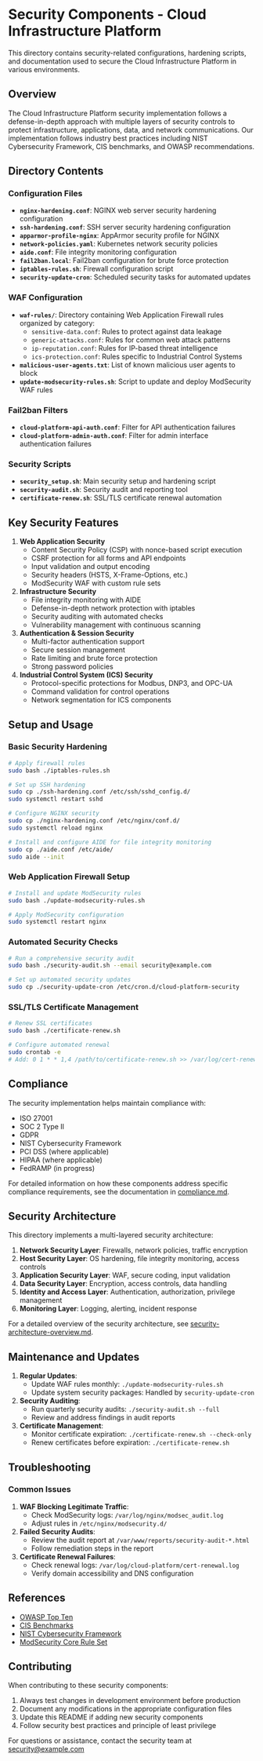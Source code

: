 # Security Components - Cloud Infrastructure Platform

This directory contains security-related configurations, hardening scripts, and documentation used to secure the Cloud Infrastructure Platform in various environments.

## Overview

The Cloud Infrastructure Platform security implementation follows a defense-in-depth approach with multiple layers of security controls to protect infrastructure, applications, data, and network communications. Our implementation follows industry best practices including NIST Cybersecurity Framework, CIS benchmarks, and OWASP recommendations.

## Directory Contents

### Configuration Files

- **`nginx-hardening.conf`**: NGINX web server security hardening configuration
- **`ssh-hardening.conf`**: SSH server security hardening configuration
- **`apparmor-profile-nginx`**: AppArmor security profile for NGINX
- **`network-policies.yaml`**: Kubernetes network security policies
- **`aide.conf`**: File integrity monitoring configuration
- **`fail2ban.local`**: Fail2ban configuration for brute force protection
- **`iptables-rules.sh`**: Firewall configuration script
- **`security-update-cron`**: Scheduled security tasks for automated updates

### WAF Configuration

- **`waf-rules/`**: Directory containing Web Application Firewall rules organized by category:
    - `sensitive-data.conf`: Rules to protect against data leakage
    - `generic-attacks.conf`: Rules for common web attack patterns
    - `ip-reputation.conf`: Rules for IP-based threat intelligence
    - `ics-protection.conf`: Rules specific to Industrial Control Systems
- **`malicious-user-agents.txt`**: List of known malicious user agents to block
- **`update-modsecurity-rules.sh`**: Script to update and deploy ModSecurity WAF rules

### Fail2ban Filters

- **`cloud-platform-api-auth.conf`**: Filter for API authentication failures
- **`cloud-platform-admin-auth.conf`**: Filter for admin interface authentication failures

### Security Scripts

- **`security_setup.sh`**: Main security setup and hardening script
- **`security-audit.sh`**: Security audit and reporting tool
- **`certificate-renew.sh`**: SSL/TLS certificate renewal automation

## Key Security Features

1. **Web Application Security**
    - Content Security Policy (CSP) with nonce-based script execution
    - CSRF protection for all forms and API endpoints
    - Input validation and output encoding
    - Security headers (HSTS, X-Frame-Options, etc.)
    - ModSecurity WAF with custom rule sets
2. **Infrastructure Security**
    - File integrity monitoring with AIDE
    - Defense-in-depth network protection with iptables
    - Security auditing with automated checks
    - Vulnerability management with continuous scanning
3. **Authentication & Session Security**
    - Multi-factor authentication support
    - Secure session management
    - Rate limiting and brute force protection
    - Strong password policies
4. **Industrial Control System (ICS) Security**
    - Protocol-specific protections for Modbus, DNP3, and OPC-UA
    - Command validation for control operations
    - Network segmentation for ICS components

## Setup and Usage

### Basic Security Hardening

```bash
# Apply firewall rules
sudo bash ./iptables-rules.sh

# Set up SSH hardening
sudo cp ./ssh-hardening.conf /etc/ssh/sshd_config.d/
sudo systemctl restart sshd

# Configure NGINX security
sudo cp ./nginx-hardening.conf /etc/nginx/conf.d/
sudo systemctl reload nginx

# Install and configure AIDE for file integrity monitoring
sudo cp ./aide.conf /etc/aide/
sudo aide --init

```

### Web Application Firewall Setup

```bash
# Install and update ModSecurity rules
sudo bash ./update-modsecurity-rules.sh

# Apply ModSecurity configuration
sudo systemctl restart nginx

```

### Automated Security Checks

```bash
# Run a comprehensive security audit
sudo bash ./security-audit.sh --email security@example.com

# Set up automated security updates
sudo cp ./security-update-cron /etc/cron.d/cloud-platform-security

```

### SSL/TLS Certificate Management

```bash
# Renew SSL certificates
sudo bash ./certificate-renew.sh

# Configure automated renewal
sudo crontab -e
# Add: 0 1 * * 1,4 /path/to/certificate-renew.sh >> /var/log/cert-renewal.log 2>&1

```

## Compliance

The security implementation helps maintain compliance with:

- ISO 27001
- SOC 2 Type II
- GDPR
- NIST Cybersecurity Framework
- PCI DSS (where applicable)
- HIPAA (where applicable)
- FedRAMP (in progress)

For detailed information on how these components address specific compliance requirements, see the documentation in [compliance.md](http://compliance.md/).

## Security Architecture

This directory implements a multi-layered security architecture:

1. **Network Security Layer**: Firewalls, network policies, traffic encryption
2. **Host Security Layer**: OS hardening, file integrity monitoring, access controls
3. **Application Security Layer**: WAF, secure coding, input validation
4. **Data Security Layer**: Encryption, access controls, data handling
5. **Identity and Access Layer**: Authentication, authorization, privilege management
6. **Monitoring Layer**: Logging, alerting, incident response

For a detailed overview of the security architecture, see [security-architecture-overview.md](http://security-architecture-overview.md/).

## Maintenance and Updates

1. **Regular Updates**:
    - Update WAF rules monthly: `./update-modsecurity-rules.sh`
    - Update system security packages: Handled by `security-update-cron`
2. **Security Auditing**:
    - Run quarterly security audits: `./security-audit.sh --full`
    - Review and address findings in audit reports
3. **Certificate Management**:
    - Monitor certificate expiration: `./certificate-renew.sh --check-only`
    - Renew certificates before expiration: `./certificate-renew.sh`

## Troubleshooting

### Common Issues

1. **WAF Blocking Legitimate Traffic**:
    - Check ModSecurity logs: `/var/log/nginx/modsec_audit.log`
    - Adjust rules in `/etc/nginx/modsecurity.d/`
2. **Failed Security Audits**:
    - Review the audit report at `/var/www/reports/security-audit-*.html`
    - Follow remediation steps in the report
3. **Certificate Renewal Failures**:
    - Check renewal logs: `/var/log/cloud-platform/cert-renewal.log`
    - Verify domain accessibility and DNS configuration

## References

- [OWASP Top Ten](https://owasp.org/www-project-top-ten/)
- [CIS Benchmarks](https://www.cisecurity.org/cis-benchmarks/)
- [NIST Cybersecurity Framework](https://www.nist.gov/cyberframework)
- [ModSecurity Core Rule Set](https://coreruleset.org/)

## Contributing

When contributing to these security components:

1. Always test changes in development environment before production
2. Document any modifications in the appropriate configuration files
3. Update this README if adding new security components
4. Follow security best practices and principle of least privilege

For questions or assistance, contact the security team at [security@example.com](mailto:security@example.com)